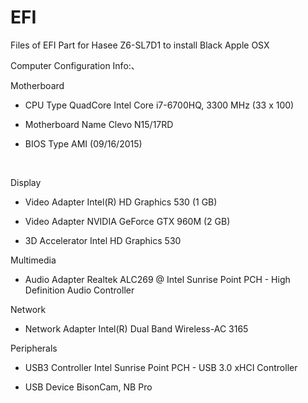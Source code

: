 # EFI
Files of EFI Part for Hasee Z6-SL7D1 to install Black Apple OSX



Computer Configuration Info:、

Motherboard	

- CPU Type	QuadCore Intel Core i7-6700HQ, 3300 MHz (33 x 100)

- Motherboard Name	Clevo N15/17RD
- BIOS Type	AMI (09/16/2015)

​	

Display	

- 
  Video Adapter	Intel(R) HD Graphics 530  (1 GB)

- Video Adapter	NVIDIA GeForce GTX 960M  (2 GB)
- 3D Accelerator	Intel HD Graphics 530



Multimedia	

- Audio Adapter	Realtek ALC269 @ Intel Sunrise Point PCH - High Definition Audio Controller




Network	

- Network Adapter	Intel(R) Dual Band Wireless-AC 3165




Peripherals	

- USB3 Controller	Intel Sunrise Point PCH - USB 3.0 xHCI Controller

- USB Device	BisonCam, NB Pro















